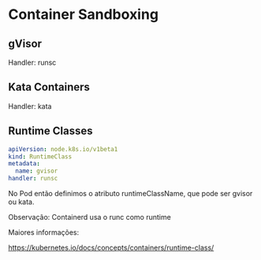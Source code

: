 # Container Sandboxing

## gVisor

Handler: runsc

## Kata Containers

Handler: kata

## Runtime Classes

```yaml
apiVersion: node.k8s.io/v1beta1
kind: RuntimeClass
metadata:
  name: gvisor
handler: runsc
```

No Pod então definimos o atributo runtimeClassName, que pode ser gvisor ou kata.

Observação: Containerd usa o runc como runtime

Maiores informações:

https://kubernetes.io/docs/concepts/containers/runtime-class/